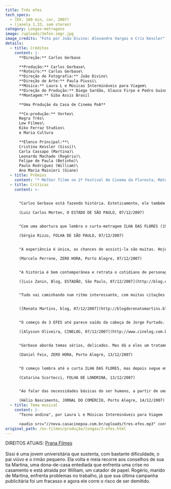 ```yaml
---
title: Três efes
tech_specs:
  - (DV, 100 min, cor, 2007)
  - (janela 1.33, som stereo)
category: Longas-metragens
image: /uploads/3efes-imgr.jpg
image_credits: "Foto por João Divino: Alexandre Vargas e Cris Kessler"
details:
  - title: Créditos
    content: |-
      **Direção:** Carlos Gerbase

      **Produção:** Carlos Gerbase\
      **Roteiro:** Carlos Gerbase\
      **Direção de Fotografia:** João Divino\
      **Direção de Arte:** Paula Piussi\
      **Música:** Laura L e Músicas Intermináveis para Viagem\
      **Direção de Produção:** Diego Sardão, Glauco Firpo e Pedro Guindani\
      **Montagem:** Giba Assis Brasil

      **Uma Produção da Casa de Cinema PoA**

      **Co-produção:** Vortex\
      Regra Três\
      Low Filmes\
      Kiko Ferraz Studios\
      e Maria Cultura

      **Elenco Principal:**\
      Cristina Kessler (Sissi)\
      Carla Cassapo (Martina)\
      Leonardo Machado (Rogério)\
      Felipe de Paula (Betinho)\
      Paulo Rodriguez (William)\
      Ana Maria Mainieri (Giane)
  - title: Prêmios
    content: "* Melhor filme no 2º Festival de Cinema da Floresta, Mato Grosso, 2008"
  - title: Críticas
    content: >-
      

      "Carlos Gerbase está fazendo história. Esteticamente, ele também dá um salto de qualidade. (...) Sua trama mistura vários personagens em histórias de sexo e comida que se passam em Porto Alegre. Comer, beber, viver. (...) O barato é que 3 EFES, rodado em 20 dias com uma mini-DV, faz dessa simplicidade a sua arma para tentar ganhar o público. (...) Nada contra a ambição (autoral, intelectual, profissional). Mas, no caso dos longas da Casa de Cinema, quanto mais simples tem sido melhor."\

      (Luiz Carlos Merten, O ESTADO DE SÃO PAULO, 07/12/2007)


      "Com uma abertura que lembra o curta-metragem ILHA DAS FLORES (1989), de Jorge Furtado, 3 EFES narra histórias paralelas que convergem para explicar a tese de um personagem fictício sobre os 'grandes apetites da humanidade': fome, sexo e fasma (representação da relidade). (...) O tom de farsa, no entanto, funciona como espécie de antídoto para as fragilidades da história. Mais significativo que o próprio filme é o caminho alternativo para o qual aponta com o seu lançamento."\

      (Sérgio Rizzo, FOLHA DE SÃO PAULO, 07/12/2007)


      "A experiência é única, as chances de assisti-la são muitas. Hoje, o cineasta porto-alegrense Carlos Gerbase apresenta ao público 3 EFES, seu quinto longa-metragem, de uma forma inovadora no Brasil e, pelo que se sabe, no mundo. E esse público é quem escolhe como e onde assistir, e até se paga ou não pelo programa. (...) O longa realça uma marca autoral que Gerbase traz desde seus tempos de super-8: personagens que se enredam em dramas e situações inusitadas para saciar desejos e fantasias sexuais. Em 3 EFES, o diretor acrescenta ao enredo de uma comédia dramática outras duas necessidades básicas do ser humano: fome e fasma (palavra grega para simulacro) - o filme justifica a origem dessa peculiar teoria."\

      (Marcelo Perrone, ZERO HORA, Porto Alegre, 07/12/2007)


      "A história é bem contemporânea e retrata o cotidiano de personagens urbanos e suas dificuldades. (...) Mundo urbano, cruel e competitivo, com vidas bailando em torno de sexo e do dinheiro como costuma ser nas grandes cidades. Uma história interessante, divertida, com personagens bem desenhados, e com os quais o público jovem talvez possa se identificar."\

      ([Luis Zanin, Blog, ESTADÃO, São Paulo, 07/12/2007](http://blog.estadao.com.br/blog/zanin/?p=11465&more=1&c=1&tb=1&pb=1#more11465))


      "Tudo vai caminhando num ritmo interessante, com muitas citações aos gaúchos, como o Parque da Redenção e o Estádio Olímpico, o que ao mesmo tempo incrementa a produção mas também a regionaliza. (...) Depois de uma certa tensão entre os personagens, vêm toques de humor que encerram os dilemas colocados na tela de uma maneira quase surreal. Júlio Andrade, por exemplo, numa pequena ponta como policial, tem 2 ou 3 falas, mas diz a que veio. Ana Maria Mainieri, de HOUVE UMA VEZ DOIS VERÕES e TOLERÂNCIA, se sobressai."


      ([Renato Martins, blog, 07/12/2007](http://blogdorenatomartins.blogspot.com/2007/12/sobre-3-efes.html))


      "O começo de 3 EFES até parece saído da cabeça de Jorge Furtado. Um professor universitário inventa uma teoria: a maior necessidade dos seres humanos, basicamente, se resume em 3 palavras que começam com a letra F: fome, sexo e fasma. (...) Para esmiuçar essa teoria, o filme se vale de um grupo de personagens, que estão sempre relacionando os 3 efes. (... ) O F final relaciona todos os personagens numa rede de encontros e desencontros até chegar numa cena climática. É interessante ver a forma como Gerbase articula diversos personagens sempre em busca de satisfazer seu apetite (de comida e sexo), e os problemas que isso traz para as suas vidas."\

      ([Alysson Oliveira, CINELOG, 07/12/2007](http://www.cinelog.com.br/?page_id=311))


      "Gerbase aborda temas sérios, delicados. Mas dá a eles um tratamento leve, despretensioso, amoral - incluindo aí as discussões que faz acerca da prostituição e da traição no casamento. (...) A energia juvenil que brota de 3 EFES lembra a de HOUVE UMA VEZ DOIS VERÕES. Ela só existe devido a esse tratamento descontraído de assuntos espinhosos - similar á visão adolescente desses assuntos. Ela é o encanto do filme."\

      (Daniel Feix, ZERO HORA, Porto Alegre, 13/12/2007)


      "O começo lembra até o curta ILHA DAS FLORES, mas depois segue em ritmo 'normal' para contar pequenas histórias rodeadas por três elementos centrais: fome, sexo e signo (aqui, algo como representação do real). (...) Narrativas simples, infelizmente pouco levadas às telonas, sobre pequenos dramas reais. 3 EFES e a Casa de Cinema de Porto Alegre inovam na contramão de boa parte da produção do eixo Rio-São Paulo."\

      (Catarina Scortecci, FOLHA DE LONDRINA, 13/12/2007)


      "Ao falar das necessidades básicas do ser humano, a partir de uma tese de Aníbal Damasceno Ferreira, que aparece na tela como o Professor Valadares, o cineasta olha para um processo que tende a deformá-las, transformando-as em alvos difíceis de serem alcançados. Para alcançar o equilíbrio, muito terá de ser abandonado para evitar a queda. O preço a ser pago é revelador. E, ao optar pela leveza e o humor, o realizador conclui seu filme com um achado que tudo resume e permite que a narrativa se conclua de forma tão apropriada quanto divertida."\

      (Hélio Nascimento, JORNAL DO COMÉRCIO, Porto Alegre, 14/12/2007)
  - title: Tema musical
    content: |-
      "Tecno andina", por Laura L e Músicas Intermináveis para Viagem

      <audio src="//nova.casacinepoa.com.br/uploads/tres-efes.mp3" controls />
original_path: /os-filmes/produção/longas/3-efes.html
---
```

D﻿IREITOS ATUAIS: [Prana Filmes](https://www.pranafilmes.com.br/)\
\
Sissi é uma jovem universitária que sustenta, com bastante dificuldade, o pai viúvo e o irmão pequeno. Ela volta e meia recorre aos conselhos de sua tia Martina, uma dona-de-casa entediada que enfrenta uma crise no casamento e está atraída por William, um catador de papel. Rogério, marido de Martina, enfrenta problemas no trabalho, já que sua última campanha publicitária foi um fracasso e agora ele corre o risco de ser demitido.